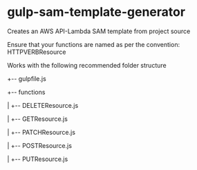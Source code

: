 # gulp-sam-template-generator
Creates an AWS API-Lambda SAM template from project source

Ensure that your functions are named as per the convention:
HTTPVERBResource

Works with the following recommended folder structure

+-- gulpfile.js

+-- functions

|   +-- DELETEResource.js

|   +-- GETResource.js

|   +-- PATCHResource.js

|   +-- POSTResource.js

|   +-- PUTResource.js
